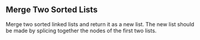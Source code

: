 ## Merge Two Sorted Lists

Merge two sorted linked lists and return it as a new list. 
The new list should be made by splicing together the nodes of the first two lists.
